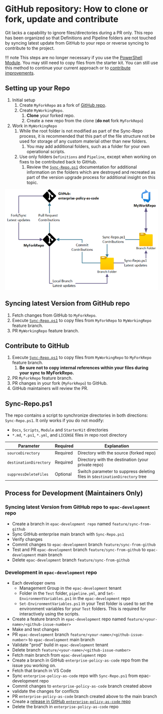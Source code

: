 # GitHub repository: How to clone or fork, update and contribute

Git lacks a capability to ignore files/directories during a PR only. This repo has been organized so that Definitions and Pipeline folders are not touched by syncing latest update from GitHub to your repo or reverse syncing to contribute to the project.

!!! note
    This steps are no longer necessary if you use the [PowerShell Module](powershell-module.md). You may still need to copy files from the starter kit.
    You can still use this method to continue your current approach or to [contribute improvements](#contribute-to-github).

## Setting up your Repo

1. Initial setup
      1. Create `MyForkRepo` as a fork of [GitHub repo](https://github.com/Azure/enterprise-azure-policy-as-code).
      1. Create `MyWorkingRepo`.
            1. **Clone** your forked repo.
            1. Create a new repo from the clone (**do not** fork `MyForkRepo`)
1. Work in `MyWorkingRepo`
      1. While the root folder is not modified as part of the Sync-Repo process, it is recommended that this part of the file structure not be used for storage of any custom material other than new folders.
          1. You may add additional folders, such as a folder for your own operational scripts.
      1. Use only folders `Definitions` and `Pipeline`, except when working on fixes to be contributed back to GitHub.
          1. Review the [`Sync-Repo.ps1`](#sync-repops1) documentation for additional information on the folders which are destroyed and recreated as part of the version upgrade process for additional insight on this topic.

![image](./Images/Sync-Repo.png)

## Syncing latest Version from GitHub repo

1. Fetch changes from GitHub to `MyForkRepo`.
2. Execute [`Sync-Repo.ps1`](#sync-repops1) to copy files from `MyForkRepo` to `MyWorkingRepo` feature branch.
3. PR `MyWorkingRepo` feature branch.

## Contribute to GitHub

1. Execute [`Sync-Repo.ps1`](#sync-repops1) to copy files from `MyWorkingRepo` to `MyForkRepo` feature branch.
    1. **Be sure not to copy internal references within your files during your sync to MyForkRepo.**
2. PR `MyForkRepo` feature branch.
3. PR changes in your fork (`MyForkRepo`) to GitHub.
4. GitHub maintainers will review the PR.

## Sync-Repo.ps1

The repo contains a script to synchronize directories in both directions: `Sync-Repo.ps1`. It only works if you do not modify:

* `Docs`, `Scripts`, `Module` and `StarterKit` directories
* `*.md`, `*.ps1`, `*.yml`, and `LICENSE` files in repo root directory

|Parameter | Required | Explanation |
|----------|----------|-------------|
| `sourceDirectory` | Required | Directory with the source (forked repo) |
| `destinationDirectory` | Required | Directory with the destination (your private repo) |
| `suppressDeleteFiles` | Optional | Switch parameter to suppress deleting files in `$destinationDirectory` tree |

## Process for Development (Maintainers Only)

### Syncing latest Version from GitHub repo to `epac-development` repo

* Create a branch in `epac-development repo` named `feature/sync-from-github`
* Sync GitHub enterprise main branch with `Sync-Repo.ps1`
* Verify changes
* Commit changes to `epac-development` branch `feature/sync-from-github`
* Test and PR `epac-development` branch `feature/sync-from-github` to `epac-development` main branch
* Delete `epac-development` branch `feature/sync-from-github`

### Development in `epac-development` repo

* Each developer owns
  * Management Group in the `epac-development` tenant
  * Folder in the `Test` folder, `pipeline.yml`, and `Set-EnvironmentVariables.ps1` in the `epac-development` repo
  * `Set-EnvironmentVariables.ps1` in your Test folder is used to set the environment variables for your `Test` folders. This is required for interactively using the scripts.
* Create a feature branch in `epac-development` repo named `feature/<your-name>/<github-issue-number>`
* Make and test changes
* PR `epac-development` branch `feature/<your-name>/<github-issue-number>` to `epac-development` main branch
* Validate "prod" build in `epac-development` tenant
* Delete branch `feature/<your-name>/<github-issue-number>`
* Fetch main branch from `epac-development` repo
* Create a branch in GitHub `enterprise-policy-as-code` repo from the issue you working on.
* Fetch that branch in VS Code
* Sync `enterprise-policy-as-code` repo with `Sync-Repo.ps1` from epac-development repo
* Commit changes to `enterprise-policy-as-code` branch created above
* validate the changes for conflicts
* PR `enterprise-policy-as-code` branch created above to the main branch
* Create a [release in GitHub `enterprise-policy-as-code` repo](module-release-process.md)
* Delete the branch in `enterprise-policy-as-code` repo